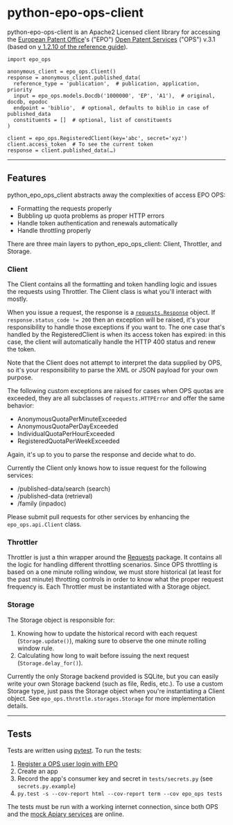 python-epo-ops-client
=====================

python-epo-ops-client is an Apache2 Licensed client library for accessing the
[European Patent Office][EPO]'s ("EPO") [Open Patent Services][OPS] ("OPS")
v.3.1 (based on [v 1.2.10 of the reference guide][OPS guide]).

```
import epo_ops

anonymous_client = epo_ops.Client()
response = anonymous_client.published_data(
  reference_type = 'publication',  # publication, application, priority
  input = epo_ops.models.Docdb('1000000', 'EP', 'A1'),  # original, docdb, epodoc
  endpoint = 'biblio',  # optional, defaults to biblio in case of published_data
  constituents = []  # optional, list of constituents
)

client = epo_ops.RegisteredClient(key='abc', secret='xyz')
client.access_token  # To see the current token
response = client.published_data(…)
```

---

## Features

python_epo_ops_client abstracts away the complexities of access EPO OPS:

* Formatting the requests properly
* Bubbling up quota problems as proper HTTP errors
* Handle token authentication and renewals automatically
* Handle throttling properly

There are three main layers to python_epo_ops_client: Client, Throttler, and
Storage.

### Client

The Client contains all the formatting and token handling logic and issues the
requests using Throttler. The Client class is what you'll interact with mostly.

When you issue a request, the response is a
[`requests.Response`][requests.Response] object. If `response.status_code !=
200` then an exception will be raised, it's your responsibility to handle those
exceptions if you want to. The one case that's handled by the RegisteredClient
is when its access token has expired: in this case, the client will
automatically handle the HTTP 400 status and renew the token.

Note that the Client does not attempt to interpret the data supplied by OPS, so
it's your responsibility to parse the XML or JSON payload for your own purpose.

The following custom exceptions are raised for cases when OPS quotas are
exceeded, they are all subclasses of `requests.HTTPError` and offer the same
behavior:

* AnonymousQuotaPerMinuteExceeded
* AnonymousQuotaPerDayExceeded
* IndividualQuotaPerHourExceeded
* RegisteredQuotaPerWeekExceeded

Again, it's up to you to parse the response and decide what to do.

Currently the Client only knows how to issue request for the following
services:

* /published-data/search (search)
* /published-data (retrieval)
* /family (inpadoc)

Please submit pull requests for other services by enhancing the
`epo_ops.api.Client` class.

### Throttler

Throttler is just a thin wrapper around the [Requests][] package. It contains
all the logic for handling different throttling scenarios. Since OPS throttling
is based on a one minute rolling window, we must store historical (at least for
the past minute) throtting controls in order to know what the proper request
frequency is. Each Throttler must be instantiated with a Storage object.

### Storage

The Storage object is responsible for:

1.  Knowing how to update the historical record with each request
    (`Storage.update()`), making sure to observe the one minute rolling window
    rule.
2.  Calculating how long to wait before issuing the next request
    (`Storage.delay_for()`).

Currently the only Storage backend provided is SQLite, but you can easily write
your own Storage backend (such as file, Redis, etc.). To use a custom Storage
type, just pass the Storage object when you're instantiating a Client object.
See `epo_ops.throttle.storages.Storage` for more implementation details.

---

## Tests

Tests are written using [pytest][]. To run the tests:

1.  [Register a OPS user login with EPO][OPS registration]
2.  Create an app
3.  Record the app's consumer key and secret in `tests/secrets.py` (see
    `secrets.py.example`)
4.  `py.test -s --cov-report html --cov-report term --cov epo_ops tests`

The tests must be run with a working internet connection, since both OPS and
the [mock Apiary services][Apiary OPS] are online.


[EPO]: http://epo.org
[OPS]: http://www.epo.org/searching/free/ops.html
[OPS registration]: https://developers.epo.org/user/register
[OPS guide]: http://documents.epo.org/projects/babylon/eponet.nsf/0/7AF8F1D2B36F3056C1257C04002E0AD6/$File/OPS_RWS_ReferenceGuide_version1210_EN.pdf
[Requests]: http://requests.readthedocs.org/en/latest/
[requests.Response]: http://requests.readthedocs.org/en/latest/user/advanced/#request-and-response-objects
[pytest]: http://pytest.org/latest/
[Apiary OPS]: http://docs.opsv31.apiary.io
